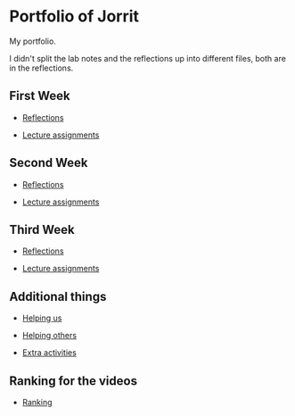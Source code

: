 # Portfolio of Jorrit
My portfolio.

I didn't split the lab notes and the reflections up into different files, both are in the reflections.

## First Week
- [Reflections](/Jorrit/reflections/week1/)

- [Lecture assignments](/Jorrit/assignments/week1/)

## Second Week
- [Reflections](/Jorrit/reflections/week2/)

- [Lecture assignments](/Jorrit/assignments/week2/)

## Third Week
- [Reflections](/Jorrit/reflections/week3/)

- [Lecture assignments](/Jorrit/assignments/week3/)

## Additional things
- [Helping us](/Jorrit/additionalThings/README.md#helping-us)

- [Helping others](/Jorrit/additionalThings/README.md#helping-others)

- [Extra activities](/Jorrit/additionalThings/README.md#extra-activities)


## Ranking for the videos

- [Ranking](/Jorrit/reflections/video_reflection/README.md#ranking)
